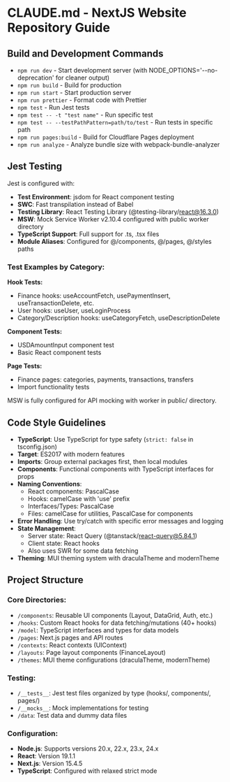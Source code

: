 # CLAUDE.md - NextJS Website Repository Guide

## Build and Development Commands

- `npm run dev` - Start development server (with NODE_OPTIONS='--no-deprecation' for cleaner output)
- `npm run build` - Build for production
- `npm run start` - Start production server
- `npm run prettier` - Format code with Prettier
- `npm test` - Run Jest tests
- `npm test -- -t "test name"` - Run specific test
- `npm test -- --testPathPattern=path/to/test` - Run tests in specific path
- `npm run pages:build` - Build for Cloudflare Pages deployment
- `npm run analyze` - Analyze bundle size with webpack-bundle-analyzer

## Jest Testing

Jest is configured with:

- **Test Environment**: jsdom for React component testing
- **SWC**: Fast transpilation instead of Babel
- **Testing Library**: React Testing Library (@testing-library/react@16.3.0)
- **MSW**: Mock Service Worker v2.10.4 configured with public worker directory
- **TypeScript Support**: Full support for .ts, .tsx files
- **Module Aliases**: Configured for @/components, @/pages, @/styles paths

### Test Examples by Category:

**Hook Tests:**
- Finance hooks: useAccountFetch, usePaymentInsert, useTransactionDelete, etc.
- User hooks: useUser, useLoginProcess
- Category/Description hooks: useCategoryFetch, useDescriptionDelete

**Component Tests:**
- USDAmountInput component test
- Basic React component tests

**Page Tests:**
- Finance pages: categories, payments, transactions, transfers
- Import functionality tests

MSW is fully configured for API mocking with worker in public/ directory.

## Code Style Guidelines

- **TypeScript**: Use TypeScript for type safety (`strict: false` in tsconfig.json)
- **Target**: ES2017 with modern features
- **Imports**: Group external packages first, then local modules
- **Components**: Functional components with TypeScript interfaces for props
- **Naming Conventions**:
  - React components: PascalCase
  - Hooks: camelCase with 'use' prefix  
  - Interfaces/Types: PascalCase
  - Files: camelCase for utilities, PascalCase for components
- **Error Handling**: Use try/catch with specific error messages and logging
- **State Management**: 
  - Server state: React Query (@tanstack/react-query@5.84.1)
  - Client state: React hooks
  - Also uses SWR for some data fetching
- **Theming**: MUI theming system with draculaTheme and modernTheme

## Project Structure

### Core Directories:
- `/components`: Reusable UI components (Layout, DataGrid, Auth, etc.)
- `/hooks`: Custom React hooks for data fetching/mutations (40+ hooks)
- `/model`: TypeScript interfaces and types for data models
- `/pages`: Next.js pages and API routes
- `/contexts`: React contexts (UIContext)
- `/layouts`: Page layout components (FinanceLayout)
- `/themes`: MUI theme configurations (draculaTheme, modernTheme)

### Testing:
- `/__tests__`: Jest test files organized by type (hooks/, components/, pages/)
- `/__mocks__`: Mock implementations for testing
- `/data`: Test data and dummy data files

### Configuration:
- **Node.js**: Supports versions 20.x, 22.x, 23.x, 24.x
- **React**: Version 19.1.1
- **Next.js**: Version 15.4.5
- **TypeScript**: Configured with relaxed strict mode
